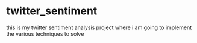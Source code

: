 # twitter_sentiment

this is my twitter sentiment analysis project where i am going to implement the various techniques to solve 